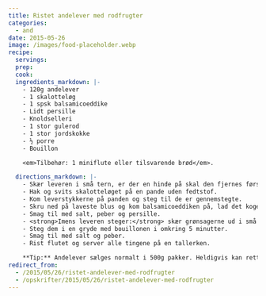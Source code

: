 ```yaml
---
title: Ristet andelever med rodfrugter
categories:
  - and
date: 2015-05-26
image: /images/food-placeholder.webp
recipe:
  servings:
  prep:
  cook:
  ingredients_markdown: |-
    - 120g andelever
    - 1 skalotteløg
    - 1 spsk balsamicoeddike
    - Lidt persille
    - Knoldselleri
    - 1 stor gulerod
    - 1 stor jordskokke
    - ½ porre
    - Bouillon

    <em>Tilbehør: 1 miniflute eller tilsvarende brød</em>.

  directions_markdown: |-
    - Skær leveren i små tern, er der en hinde på skal den fjernes først.
    - Hak og svits skalotteløget på en pande uden fedtstof.
    - Kom leverstykkerne på panden og steg til de er gennemstegte.
    - Skru ned på laveste blus og kom balsamicoeddiken på, lad det koge ind.
    - Smag til med salt, peber og persille.
    - <strong>Imens leveren steger:</strong> skær grønsagerne ud i små tern.
    - Steg dem i en gryde med bouillonen i omkring 5 minutter.
    - Smag til med salt og peber.
    - Rist flutet og server alle tingene på en tallerken.

    **Tip:** Andelever sælges normalt i 500g pakker. Heldigvis kan retten fryses ned, så lav fire gange portionen og frys de tre af dem ned til en anden dag.
redirect_from:
  - /2015/05/26/ristet-andelever-med-rodfrugter
  - /opskrifter/2015/05/26/ristet-andelever-med-rodfrugter
---
```


